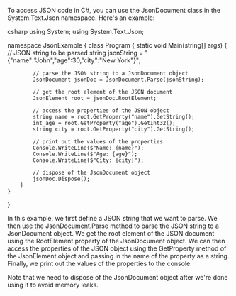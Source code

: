 To access JSON code in C#, you can use the JsonDocument class in the System.Text.Json namespace. Here's an example:

csharp
using System;
using System.Text.Json;

namespace JsonExample
{
    class Program
    {
        static void Main(string[] args)
        {
            // JSON string to be parsed
            string jsonString = "{\"name\":\"John\",\"age\":30,\"city\":\"New York\"}";

            // parse the JSON string to a JsonDocument object
            JsonDocument jsonDoc = JsonDocument.Parse(jsonString);

            // get the root element of the JSON document
            JsonElement root = jsonDoc.RootElement;

            // access the properties of the JSON object
            string name = root.GetProperty("name").GetString();
            int age = root.GetProperty("age").GetInt32();
            string city = root.GetProperty("city").GetString();

            // print out the values of the properties
            Console.WriteLine($"Name: {name}");
            Console.WriteLine($"Age: {age}");
            Console.WriteLine($"City: {city}");

            // dispose of the JsonDocument object
            jsonDoc.Dispose();
        }
    }
}


In this example, we first define a JSON string that we want to parse. We then use the JsonDocument.Parse method to parse the JSON string to a JsonDocument object. We get the root element of the JSON document using the RootElement property of the JsonDocument object. We can then access the properties of the JSON object using the GetProperty method of the JsonElement object and passing in the name of the property as a string. Finally, we print out the values of the properties to the console.

Note that we need to dispose of the JsonDocument object after we're done using it to avoid memory leaks.